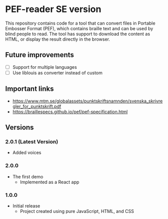 # PEF-reader SE version
This repository contains code for a tool that can convert files in Portable Embosser Format (PEF), which contains braille text and can be used by blind people to read. The tool has support to download the content as HTML, or display the result directly in the browser.

## Future improvements
- [ ] Support for multiple languages
- [ ] Use liblouis as converter instead of custom

## Important links
- https://www.mtm.se/globalassets/punktskriftsnamnden/svenska_skrivregler_for_punktskrift.pdf
- https://braillespecs.github.io/pef/pef-specification.html

## Versions

### 2.0.1 (Latest Version)
- Added voices

### 2.0.0
- The first demo
  - Implemented as a React app

### 1.0.0 
- Initial release
  - Project created using pure JavaScript, HTML, and CSS
